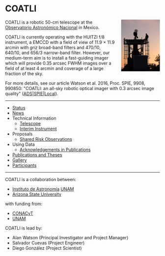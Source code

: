 # COATLI

<a href="gallery.html#inspecting-at-sunset"><img src="gallery/20170402T195542-small.jpg" style="width: 25%; float: right; margin-left: 1em; margin-bottom: 1em; margin-top: 0;"/></a>

COATLI is a robotic 50-cm telescope at the [Observatorio
Astronómico Nacional](http://www.astrossp.unam.mx) in Mexico.

COATLI is currently operating with the HUITZI f/8 instrument, a EMCCD with a field of view of 11.9 &times; 11.9 arcmin with <i>griz</i> broad-band filters and 470/10, 640/10, and 656/3 narrow-band filter. However, our medium-term aim is to install a fast-guiding imager which will provide 0.35 arcsec FWHM images over a field of at least 4 arcmin and coverage of a large fraction of the sky.

For more details, see our article Watson et al. 2016, Proc. SPIE, 9908, 990850: "COATLI: an all-sky robotic optical imager with 0.3 arcsec image quality" 
([ADS](http://adsabs.harvard.edu/abs/2016SPIE.9908E..5OW)|[SPIE](https://www.spiedigitallibrary.org/conference-proceedings-of-spie/9908/1/COATLI--an-all-sky-robotic-optical-imager-with-03/10.1117/12.2233000.short?SSO=1)|[Local](watson-2016.pdf)).

<hr/>

* [Status](status.html)
* [News](news-2020.html)
* Technical Information
  - [Telescope](telescope.html)
  - [Interim Instrument](interim-instrument.html)
* Proposals
  - [Shared Risk Observations](shared-risk-observations.html)
* Using Data
  - [Acknowledgements in Publications](acknowledgements.html)
* [Publications and Theses](publications.html)
* [Gallery](gallery.html)
* [Participants](participants.html)

<hr/>

COATLI is a collaboration between:

* [Instituto de Astronomía](http://www.astroscu.unam.mx) [UNAM](http://www.unam.mx)
* [Arizona State University](https://sese.asu.edu/about)

with funding from:

* [CONACyT](http://www.astroscu.unam.mx/)
* [UNAM](http://www.unam.mx)

COATLI is lead by:

* Alan Watson (Principal Investigator and Project Manager)
* Salvador Cuevas (Project Engineer)
* Diego González (Project Scientist)
